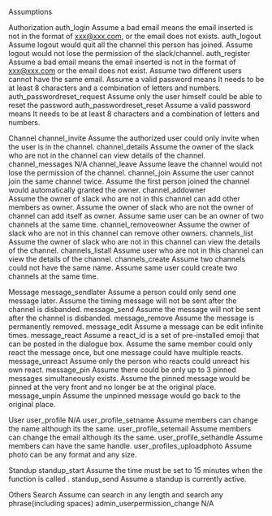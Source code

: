 Assumptions

Authorization
auth_login
    Assume a bad email means the email inserted is not in the format of xxx@xxx.com, or the email does not exists.
auth_logout
    Assume logout would quit all the channel this person has joined.
    Assume logout would not lose the permission of the slack/channel.
auth_register
    Assume a bad email means the email inserted is not in the format of xxx@xxx.com or the email does not exist.
    Assume two different users cannot have the same email.
    Assume a valid password means It needs to be at least 8 characters and a combination of letters and numbers.
auth_passwordreset_request
    Assume only the user himself could be able to reset the password
auth_passwordreset_reset
    Assume a valid password means It needs to be at least 8 characters and a combination of letters and numbers.
    
    
Channel
channel_invite
    Assume the authorized user could only invite when the user is in the channel.
channel_details
    Assume the owner of the slack who are not in the channel can view details of the channel.
channel_messages
    N/A
channel_leave
    Assume leave the channel would not lose the permission of the channel.
channel_join
    Assume the user cannot  join the same channel twice.
    Assume the first person joined the channel would automatically granted the owner.
channel_addowner  
	Assume the owner of slack who are not in this channel can add other members as owner.
	Assume the owner of slack who are not the owner of channel can add itself as owner.
	Assume same user can be an owner of two channels at the same time.
channel_removeowner
    Assume the owner of slack who are not in this channel can remove other owners.
channels_list
    Assume the owner of slack who are not in this channel can view the details of the channel.
channels_listall
    Assume user who are not in this channel can view the details of the channel.
channels_create
    Assume two channels could not have the same name.
    Assume same user could create two channels at the same time.
    
    
Message
message_sendlater
    Assume a person could only send one message later.
    Assume the timing message will not be sent after the channel is disbanded.
message_send
    Assume the message will not be sent after the channel is disbanded.
message_remove
    Assume the message is permanently removed.
message_edit
    Assume a message can be edit infinite times.
message_react
    Assume a react_id is a set of pre-installed emoji that can be posted in the dialogue box.
    Assume the same member could only react the message once, but one message could have multiple reacts.
message_unreact
    Assume only the person who reacts could unreact his own react.
message_pin
    Assume there could be only up to 3 pinned messages simultaneously exists.
    Assume the pinned message would be pinned at the very front and no longer be at the original place.
message_unpin
    Assume the unpinned message would go back to the original place.
    
    
User
user_profile
    N/A
user_profile_setname
    Assume members can change the name although its the same.
user_profile_setemail
    Assume members can change the email although its the same.
user_profile_sethandle
    Assume members can have the same handle.
user_profiles_uploadphoto
    Assume photo can be any format and any size.
    
    
    
Standup
standup_start
    Assume the time must be set to 15 minutes when the function is called .
standup_send
    Assume a standup is currently active.
    
    
Others
Search
    Assume can search in any length and search any phrase(including spaces)
admin_userpermission_change
    N/A

